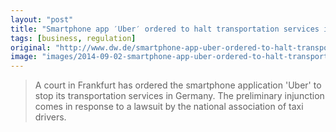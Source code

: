 ```yaml
---
layout: "post"
title: "Smartphone app ′Uber′ ordered to halt transportation services in Germany"
tags: [business, regulation]
original: "http://www.dw.de/smartphone-app-uber-ordered-to-halt-transportation-services-in-germany/a-17894286"
image: "images/2014-09-02-smartphone-app-uber-ordered-to-halt-transportation-services-in-germany/0,,17894136_303,00.jpg"
---
```


<blockquote>A court in Frankfurt has ordered the smartphone application 'Uber' to stop its transportation services in Germany. The preliminary injunction comes in response to a lawsuit by the national association of taxi drivers.</blockquote>

